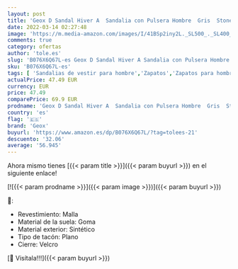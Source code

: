 ```yaml
---
layout: post
title: 'Geox D Sandal Hiver A  Sandalia con Pulsera Hombre  Gris  Stone/Lt Grey   41 EU'
date: 2022-03-14 02:27:48
image: 'https://m.media-amazon.com/images/I/41BSp2iny2L._SL500_._SL400_.jpg'
comments: true
category: ofertas
author: 'tole.es'
slug: 'B076X6Q67L-es Geox D Sandal Hiver A Sandalia con Pulsera Hombre Gris...'
sku: 'B076X6Q67L-es'
tags: [ 'Sandalias de vestir para hombre','Zapatos','Zapatos para hombre','Zapatos y complementos','geox','sandalia', ]
actualPrice: 47.49 EUR
currency: EUR
price: 47.49
comparePrice: 69.9 EUR
prodname: 'Geox D Sandal Hiver A  Sandalia con Pulsera Hombre  Gris  Stone/Lt Grey   41 EU'
country: 'es'
flag: '🇪🇸'
brand: 'Geox'
buyurl: 'https://www.amazon.es/dp/B076X6Q67L/?tag=tolees-21'
descuento: '32.06'
average: '56.945'
---
```


Ahora mismo tienes [{{< param title >}}]({{< param buyurl >}}) en el siguiente enlace!

[![{{< param prodname >}}]({{< param image >}})]({{< param buyurl >}})

🔎:

- Revestimiento: Malla
- Material de la suela: Goma
- Material exterior: Sintético
- Tipo de tacón: Plano
- Cierre: Velcro

[🛒 Visítala!!!]({{< param buyurl >}})
